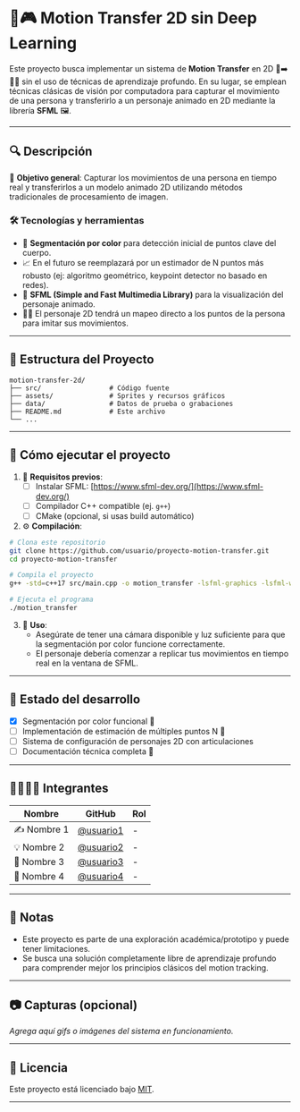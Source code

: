 # 🕺🎮 Motion Transfer 2D sin Deep Learning

Este proyecto busca implementar un sistema de **Motion Transfer** en 2D 🎥➡️🧍‍♂️ sin el uso de técnicas de aprendizaje profundo. En su lugar, se emplean técnicas clásicas de visión por computadora para capturar el movimiento de una persona y transferirlo a un personaje animado en 2D mediante la librería **SFML** 🖼️.

---

## 🔍 Descripción

🎯 **Objetivo general**: Capturar los movimientos de una persona en tiempo real y transferirlos a un modelo animado 2D utilizando métodos tradicionales de procesamiento de imagen.

### 🛠️ Tecnologías y herramientas

- 🎨 **Segmentación por color** para detección inicial de puntos clave del cuerpo.
- 📈 En el futuro se reemplazará por un estimador de N puntos más robusto (ej: algoritmo geométrico, keypoint detector no basado en redes).
- 🧩 **SFML (Simple and Fast Multimedia Library)** para la visualización del personaje animado.
- 🧍‍♀️ El personaje 2D tendrá un mapeo directo a los puntos de la persona para imitar sus movimientos.

---

## 📁 Estructura del Proyecto

```
motion-transfer-2d/
├── src/                 # Código fuente
├── assets/              # Sprites y recursos gráficos
├── data/                # Datos de prueba o grabaciones
├── README.md            # Este archivo
└── ...
```

---

## 🚀 Cómo ejecutar el proyecto

1. 🧰 **Requisitos previos**:
   - [ ] Instalar SFML: [https://www.sfml-dev.org/](https://www.sfml-dev.org/)
   - [ ] Compilador C++ compatible (ej. `g++`)
   - [ ] CMake (opcional, si usas build automático)

2. ⚙️ **Compilación**:

```bash
# Clona este repositorio
git clone https://github.com/usuario/proyecto-motion-transfer.git
cd proyecto-motion-transfer

# Compila el proyecto
g++ -std=c++17 src/main.cpp -o motion_transfer -lsfml-graphics -lsfml-window -lsfml-system

# Ejecuta el programa
./motion_transfer
```

3. 🧪 **Uso**:
   - Asegúrate de tener una cámara disponible y luz suficiente para que la segmentación por color funcione correctamente.
   - El personaje debería comenzar a replicar tus movimientos en tiempo real en la ventana de SFML.

---

## 🧠 Estado del desarrollo

- [x] Segmentación por color funcional 🎨
- [ ] Implementación de estimación de múltiples puntos N 🤖
- [ ] Sistema de configuración de personajes 2D con articulaciones
- [ ] Documentación técnica completa 📄

---

## 👨‍👩‍👧‍👦 Integrantes

| Nombre | GitHub | Rol |
|--------|--------|-----|
| ✍️ Nombre 1 | [@usuario1](https://github.com/usuario1) | - |
| 💡 Nombre 2 | [@usuario2](https://github.com/usuario2) | - |
| 🎨 Nombre 3 | [@usuario3](https://github.com/usuario3) | - |
| 🧪 Nombre 4 | [@usuario4](https://github.com/usuario4) | - |

---

## 📌 Notas

- Este proyecto es parte de una exploración académica/prototipo y puede tener limitaciones.
- Se busca una solución completamente libre de aprendizaje profundo para comprender mejor los principios clásicos del motion tracking.

---

## 📷 Capturas (opcional)

_Agrega aquí gifs o imágenes del sistema en funcionamiento._

---

## 📝 Licencia

Este proyecto está licenciado bajo [MIT](LICENSE).

---

